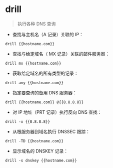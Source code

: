 # drill

> 执行各种 DNS 查询

- 查找与主机名（A 记录）关联的 IP：

`drill {{hostname.com}}`

- 查找与给定域名（ MX 记录）关联的邮件服务器：

`drill mx {{hostname.com}}`

- 获取给定域名的所有类型的记录：

`drill any {{hostname.com}}`

- 指定要查询的备用 DNS 服务器：

`drill {{hostname.com}} @{{8.8.8.8}}`

- 对 IP 地址（PRT 记录）执行反向 DNS 查找：

`drill -x {{8.8.8.8}}`

- 从根服务器到域名执行 DNSSEC 跟踪：

`drill -TD {{hostname.com}}`

- 显示域名的 DNSKEY 记录：

`drill -s dnskey {{hostname.com}}`

[#]: contributors: ([琳小梁]，[Datura stramonium L.])